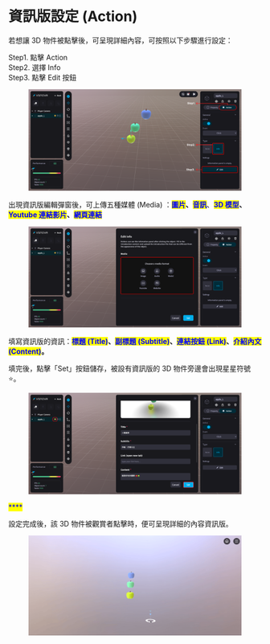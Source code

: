 # 資訊版設定 (Action)

若想讓 3D 物件被點擊後，可呈現詳細內容，可按照以下步驟進行設定：

Step1. 點擊 Action\
Step2. 選擇 Info\
Step3. 點擊 Edit 按鈕

<figure><img src="../../.gitbook/assets/Frame 131.png" alt=""><figcaption></figcaption></figure>



出現資訊版編輯彈窗後，可上傳五種媒體 (Media) ：<mark style="color:blue;">**圖片**</mark>**、**<mark style="color:blue;">**音訊**</mark>、<mark style="color:blue;">**3D 模型**</mark>**、**<mark style="color:blue;">**Youtube 連結影片**</mark>**、**<mark style="color:blue;">**網頁連結**</mark>

<figure><img src="../../.gitbook/assets/Frame 132.png" alt=""><figcaption></figcaption></figure>



填寫資訊版的資訊：<mark style="color:blue;">**標題 (Title)**</mark>**、**<mark style="color:blue;">**副標題 (Subtitle)**</mark>**、**<mark style="color:blue;">**連結按鈕 (Link)**</mark>**、**<mark style="color:blue;">**介紹內文 (Content)**</mark>**。**

填完後，點擊「Set」按鈕儲存，被設有資訊版的 3D 物件旁邊會出現星星符號 ⭐️。

<figure><img src="../../.gitbook/assets/Frame 133 (1).png" alt=""><figcaption></figcaption></figure>

<mark style="color:blue;">****</mark>

設定完成後，該 3D 物件被觀賞者點擊時，便可呈現詳細的內容資訊版。

<figure><img src="../../.gitbook/assets/資訊版設定 (1).gif" alt=""><figcaption></figcaption></figure>
